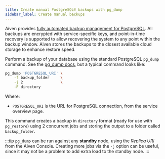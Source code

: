 ```yaml
---
title: Create manual PostgreSQL® backups with pg_dump
sidebar_label: Create manual backups
---
```


Aiven provides [fully automated backup management for PostgreSQL](/docs/products/postgresql/concepts/pg-backups).
All backups are encrypted with service-specific keys, and point-in-time recovery
is supported to allow recovering the system to any point within the backup
window. Aiven stores the backups to the closest available cloud storage to
enhance restore speed.

Perform a backup of your database using the standard PostgreSQL
`pg_dump` command. See the [pg_dump docs](https://www.postgresql.org/docs/current/app-pgdump.html),
but a typical command looks like:

```bash
pg_dump 'POSTGRESQL_URI' \
    -f backup_folder     \
    -j 2                 \
    -F directory
```

Where:

- `POSTGRESQL_URI` is the URL for PostgreSQL connection, from the service overview page.

This command creates a backup in `directory` format (ready for use with
`pg_restore`) using 2 concurrent jobs and storing the output to a folder
called `backup_folder`.

:::tip
`pg_dump` can be run against any **standby** node, using the *Replica
URI* from the Aiven Console. Creating more jobs via the `-j` option
can be useful, since it may not be a problem to add extra
load to the standby node.
:::
